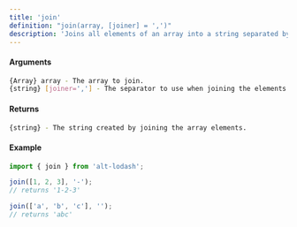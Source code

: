 ```yaml
---
title: 'join'
definition: "join(array, [joiner] = ',')"
description: 'Joins all elements of an array into a string separated by the specified separator.'
---
```


#### Arguments

```bash
{Array} array - The array to join.
{string} [joiner=','] - The separator to use when joining the elements.
```

#### Returns

```bash
{string} - The string created by joining the array elements.
```

#### Example

```ts
import { join } from 'alt-lodash';

join([1, 2, 3], '-');
// returns '1-2-3'

join(['a', 'b', 'c'], '');
// returns 'abc'
```
